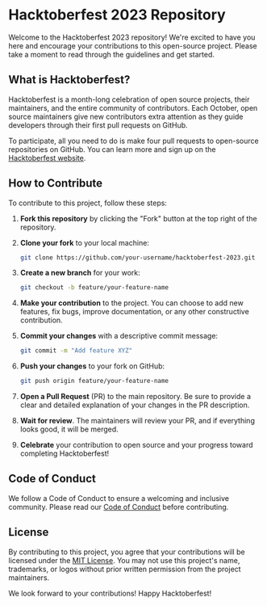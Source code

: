 # Hacktoberfest 2023 Repository

Welcome to the Hacktoberfest 2023 repository! We're excited to have you here and encourage your contributions to this open-source project. Please take a moment to read through the guidelines and get started.

## What is Hacktoberfest?

Hacktoberfest is a month-long celebration of open source projects, their maintainers, and the entire community of contributors. Each October, open source maintainers give new contributors extra attention as they guide developers through their first pull requests on GitHub.

To participate, all you need to do is make four pull requests to open-source repositories on GitHub. You can learn more and sign up on the [Hacktoberfest website](https://hacktoberfest.digitalocean.com/).

## How to Contribute

To contribute to this project, follow these steps:

1. **Fork this repository** by clicking the "Fork" button at the top right of the repository.

2. **Clone your fork** to your local machine:

   ```bash
   git clone https://github.com/your-username/hacktoberfest-2023.git
   ```

3. **Create a new branch** for your work:

   ```bash
   git checkout -b feature/your-feature-name
   ```

4. **Make your contribution** to the project. You can choose to add new features, fix bugs, improve documentation, or any other constructive contribution.

5. **Commit your changes** with a descriptive commit message:

   ```bash
   git commit -m "Add feature XYZ"
   ```

6. **Push your changes** to your fork on GitHub:

   ```bash
   git push origin feature/your-feature-name
   ```

7. **Open a Pull Request** (PR) to the main repository. Be sure to provide a clear and detailed explanation of your changes in the PR description.

8. **Wait for review**. The maintainers will review your PR, and if everything looks good, it will be merged.

9. **Celebrate** your contribution to open source and your progress toward completing Hacktoberfest!

## Code of Conduct

We follow a Code of Conduct to ensure a welcoming and inclusive community. Please read our [Code of Conduct](CODE_OF_CONDUCT.md) before contributing.

## License

By contributing to this project, you agree that your contributions will be licensed under the [MIT License](./LICENSE). You may not use this project's name, trademarks, or logos without prior written permission from the project maintainers.

We look forward to your contributions! Happy Hacktoberfest!